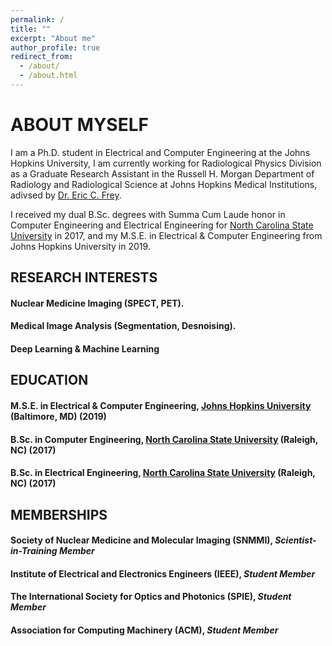 ```yaml
---
permalink: /
title: ""
excerpt: "About me"
author_profile: true
redirect_from: 
  - /about/
  - /about.html
---
```


ABOUT MYSELF
====
I am a Ph.D. student in Electrical and Computer Engineering at the Johns Hopkins University, I am currently working for Radiological Physics Division as a Graduate Research Assistant in the Russell H. Morgan Department of Radiology and Radiological Science at Johns Hopkins Medical Institutions, adivsed by <a href="https://www.hopkinsmedicine.org/profiles/results/directory/profile/7285784/eric-frey">Dr. Eric C. Frey</a>. 

I received my dual B.Sc. degrees with Summa Cum Laude honor in Computer Engineering and Electrical Engineering for <a href="https://www.ece.ncsu.edu/">North Carolina State University</a> in 2017, and my M.S.E. in Electrical & Computer Engineering from Johns Hopkins University in 2019.

RESEARCH INTERESTS
----
#### Nuclear Medicine Imaging (SPECT, PET).
#### Medical Image Analysis (Segmentation, Desnoising).
#### Deep Learning & Machine Learning

EDUCATION
----
#### M.S.E. in Electrical & Computer Engineering, <a href="https://engineering.jhu.edu/ece/">Johns Hopkins University</a> (Baltimore, MD) (2019)
#### B.Sc. in Computer Engineering, <a href="https://www.ece.ncsu.edu/">North Carolina State University</a> (Raleigh, NC) (2017)
#### B.Sc. in Electrical Engineering, <a href="https://www.ece.ncsu.edu/">North Carolina State University</a> (Raleigh, NC) (2017)

MEMBERSHIPS
----
#### Society of Nuclear Medicine and Molecular Imaging (SNMMI), *Scientist-in-Training Member*
#### Institute of Electrical and Electronics Engineers (IEEE), *Student Member*
#### The International Society for Optics and Photonics (SPIE), *Student Member*
#### Association for Computing Machinery (ACM), *Student Member*
